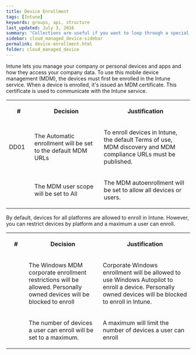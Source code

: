 ```yaml
---
title: Device Enrollment
tags: [Intune]
keywords: groups, api, structure
last_updated: July 3, 2016
summary: "Collections are useful if you want to loop through a special folder of pages that you make available in a content API. You could also use collections if you have a set of articles that you want to treat differently from the other content, with a different layout or format."
sidebar: cloud_managed_device-sidebar
permalink: device-enrollment.html
folder: cloud_managed_device
---
```


Intune lets you manage your company or personal devices and apps and how they access your company data. To use this mobile device management (MDM), the devices must first be enrolled in the Intune service. When a device is enrolled, it's issued an MDM certificate. This certificate is used to communicate with the Intune service.

<table data-layout="default" data-local-id="5d0404e1-f67f-4ce9-974d-e50e4d345ad3" class="confluenceTable"><colgroup><col style="width: 81.0px;"><col style="width: 301.0px;"><col style="width: 378.0px;"></colgroup><tbody><tr><th class="confluenceTh"><p><strong>#</strong></p></th><th class="confluenceTh"><p><strong>Decision</strong></p></th><th class="confluenceTh"><p><strong>Justification</strong></p></th></tr><tr><td class="confluenceTd"><p>DD01</p></td><td class="confluenceTd"><p>The Automatic enrollment will be set to the default MDM URLs</p></td><td class="confluenceTd"><p>To enroll devices in Intune, the default Terms of use, MDM discovery and MDM compliance URLs must be published.</p></td></tr><tr><td class="confluenceTd"><p></p></td><td class="confluenceTd"><p>The MDM user scope will be set to All</p></td><td class="confluenceTd"><p>The MDM autoenrollment will be set to allow all devices or users.</p></td></tr></tbody></table>

By default, devices for all platforms are allowed to enroll in Intune. However, you can restrict devices by platform and a maximum a user can enroll.

<table data-layout="default" data-local-id="42a408eb-d7ea-4a09-96ce-d6c63dc82c95" class="confluenceTable"><colgroup><col style="width: 81.0px;"><col style="width: 303.0px;"><col style="width: 376.0px;"></colgroup><tbody><tr><th class="confluenceTh"><p><strong>#</strong></p></th><th class="confluenceTh"><p><strong>Decision</strong></p></th><th class="confluenceTh"><p><strong>Justification</strong></p></th></tr><tr><td class="confluenceTd"><p></p></td><td class="confluenceTd"><p>The Windows MDM corporate enrollment restrictions will be allowed. Personally owned devices will be blocked to enroll</p></td><td class="confluenceTd"><p>Corporate Windows enrollment will be allowed to use Windows Autopilot to enroll a device. Personally owned devices will be blocked to enroll in Intune.</p></td></tr><tr><td class="confluenceTd"><p></p></td><td class="confluenceTd"><p>The number of devices a user can enroll will be set to a maximum.</p></td><td class="confluenceTd"><p>A maximum will limit the number of devices a user can enroll</p></td></tr></tbody></table>